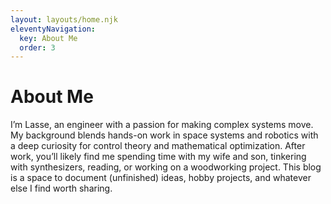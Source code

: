 ```yaml
---
layout: layouts/home.njk
eleventyNavigation:
  key: About Me
  order: 3
---
```

# About Me

I’m Lasse, an engineer with a passion for making complex systems move. My background blends hands-on work in space systems and robotics with a deep curiosity for control theory and mathematical optimization. After work, you’ll likely find me spending time with my wife and son, tinkering with synthesizers, reading, or working on a woodworking project. This blog is a space to document (unfinished) ideas, hobby projects, and whatever else I find worth sharing.
